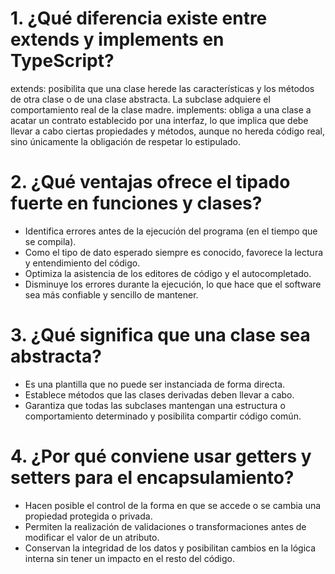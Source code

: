 # 1. ¿Qué diferencia existe entre extends y implements en TypeScript?
extends: posibilita que una clase herede las características y los métodos de otra clase o de una clase abstracta. La subclase adquiere el comportamiento real de la clase madre.
implements: obliga a una clase a acatar un contrato establecido por una interfaz, lo que implica que debe llevar a cabo ciertas propiedades y métodos, aunque no hereda código real, sino únicamente la obligación de respetar lo estipulado. 

# 2. ¿Qué ventajas ofrece el tipado fuerte en funciones y clases?
- Identifica errores antes de la ejecución del programa (en el tiempo que se compila).
- Como el tipo de dato esperado siempre es conocido, favorece la lectura y entendimiento del código.
- Optimiza la asistencia de los editores de código y el autocompletado.
- Disminuye los errores durante la ejecución, lo que hace que el software sea más confiable y sencillo de mantener.

# 3. ¿Qué significa que una clase sea abstracta?
- Es una plantilla que no puede ser instanciada de forma directa.
- Establece métodos que las clases derivadas deben llevar a cabo.
- Garantiza que todas las subclases mantengan una estructura o comportamiento determinado y posibilita compartir código común.

# 4. ¿Por qué conviene usar getters y setters para el encapsulamiento?
- Hacen posible el control de la forma en que se accede o se cambia una propiedad protegida o privada.
- Permiten la realización de validaciones o transformaciones antes de modificar el valor de un atributo.
- Conservan la integridad de los datos y posibilitan cambios en la lógica interna sin tener un impacto en el resto del código.